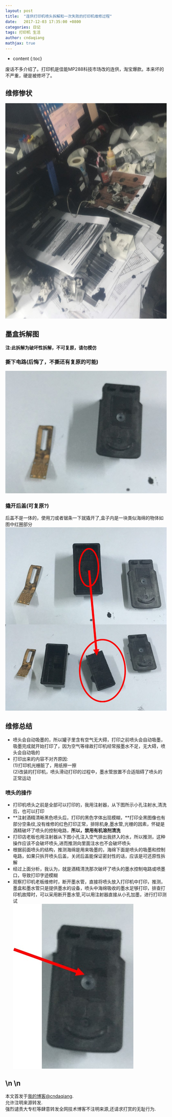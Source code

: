 ```yaml
---
layout: post
title:  "连供打印机喷头拆解和一次失败的打印机维修过程"
date:   2017-12-03 17:35:00 +0800
categories: 日记
tags: 打印机 生活
author: cndaqiang
mathjax: true
---
```

* content
{:toc}

废话不多介绍了。打印机是佳能MP288科技市场改的连供，淘宝爆款。本来坏的不严重，硬是被修坏了。




## 维修惨状
![](/uploads/2017/12/dayinji.jpg)
## 墨盒拆解图
**注:此拆解为破坏性拆解，不可复原，请勿模仿**
### 撕下电路(后悔了，不撕还有复原的可能)
![](/uploads/2017/12/dayinji2.jpg)
### 撬开后盖(可复原?)
后盖不是一体的，使用刀或者锯条一下就撬开了,盒子内是一块类似海绵的物体如图中红圈部分
![](/uploads/2017/12/dayinji3.jpg)

## 维修总结
- 喷头会自动吸墨的，所以罐子里含有空气无大碍，打印之前喷头会自动吸墨，吸墨完成就开始打印了，因为空气等缘故打印机经常报墨水不足，无大碍，喷头会自动吸的
- 打印出来的内容不对齐原因:<br>
(1)打印机光栅脏了，用纸擦一擦<br>
(2)改装的打印机，喷头滑动打印的过程中，墨水管放置不合适阻碍了喷头的正常运动

### 喷头的操作
- 打印机喷头之前是全部可以打印的，我用注射器，从下图所示小孔注射水,清洗后，也可以打印
- **注射酒精清晰黑色喷头后，打印的黑色字体出现模糊，**打印全黑图像也有部分空条纹,没有维修的红色打印正常，排除机身,墨水管,光栅的因素，怀疑是酒精破坏了喷头的控制电路，**所以，禁用有机溶剂清洗**
- 打印店老板也用注射器从下图小孔注入空气排出我挤入的水，所以推测，这种操作应该不会破坏喷头,进而推测向里面注水也不会破坏喷头
- 根据前面喷头的结构，推测海绵是用来吸墨的，海绵下面是喷头的吸墨和控制电路，如果只拆开喷头后盖，关闭后盖能保证密封性的话，应该是可还原性拆解
- 经过上面分析，我认为，就是酒精清洗那次破坏了喷头的墨水控制电路或喷墨口，导致打印字迹模糊
- 观察打印机老板维修时，断开墨水管，直接将喷头放入打印机中打印，推测，墨盒和墨水管只是提供墨水的设备，喷头中海绵吸收的墨水足够打印，排查打印机故障时，可以采用断开墨水管,可以用注射器直接从小孔加墨，进行打印测试<br>
![](/uploads/2017/12/dayinji4.jpg)


\n
\n
------
本文首发于[我的博客@cndaqiang](https://cndaqiang.github.io/).<br>
允许注明来源转发.<br>
强烈谴责大专栏等肆意转发全网技术博客不注明来源,还请求打赏的无耻行为.
